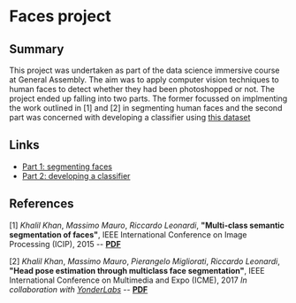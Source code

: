 # Faces project

## Summary

This project was undertaken as part of the data science immersive course at General Assembly. The aim was to apply computer vision techniques to human faces to detect whether they had been photoshopped or not. The project ended up falling into two parts. The former focussed on implmenting the work outlined in [1] and [2] in segmenting human faces and the second part was concerned with developing a classifier using [this dataset](https://www.kaggle.com/ciplab/real-and-fake-face-detection)

## Links


* [Part 1: segmenting faces](/notebooks/segmenting_faces.ipynb)
* [Part 2: developing a classifier](/notebooks/fake_vs_real.ipynb)

## References

[1] *Khalil Khan*, *Massimo Mauro*, *Riccardo Leonardi*,
**"Multi-class semantic segmentation of faces"**,
IEEE International Conference on Image Processing (ICIP), 2015
-- [**PDF**](https://github.com/massimomauro/FASSEG-repository/blob/master/papers/multiclass_face_segmentation_ICIP2015.pdf)

[2] *Khalil Khan*, *Massimo Mauro*, *Pierangelo Migliorati*, *Riccardo Leonardi*,
**"Head pose estimation through multiclass face segmentation"**,
IEEE International Conference on Multimedia and Expo (ICME), 2017
*In collaboration with [YonderLabs](http://www.yonderlabs.com)*
-- [**PDF**](https://github.com/massimomauro/FASSEG-repository/blob/master/papers/pose_estimation_by_segmentation_ICME2017.pdf)
